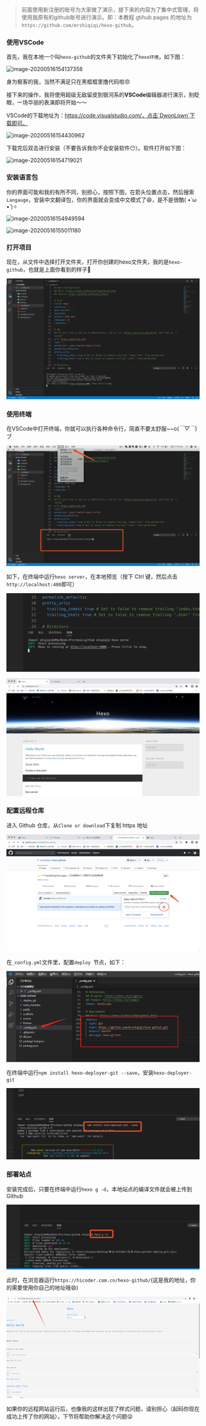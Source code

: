 > 前面使用新注册的账号为大家做了演示，接下来的内容为了集中式管理，将使用我原有的github账号进行演示。即：本教程 gtihub pages 的地址为`https://github.com/mrshiqiqi/hexo-github`。

### 使用VSCode

首先，我在本地一个叫`hexo-github`的文件夹下初始化了`hexo环境`，如下图：

![image-20200516154137358](https://cdn.jsdelivr.net/gh/mrshiqiqi/hexo-doc/_picture/image-20200516154137358.png)

身为极客的我，当然不满足只在黑框框里撸代码啦😠

接下来的操作，我将使用超级无敌留皮到银河系的**VSCode**编辑器进行演示，别眨眼，一场华丽的表演即将开始～～

VSCode的下载地址为：https://code.visualstudio.com/，点击`DwonLown`下载即可。

![image-20200516154430962](https://cdn.jsdelivr.net/gh/mrshiqiqi/hexo-doc/_picture/image-20200516154430962.png)

下载完后双击进行安装（不要告诉我你不会安装软件😶）。软件打开如下图：

![image-20200516154719021](https://cdn.jsdelivr.net/gh/mrshiqiqi/hexo-doc/_picture/image-20200516154719021.png)

### 安装语言包

你的界面可能和我的有所不同，别担心，按照下图，在箭头位置点击，然后搜索`Langauge`，安装中文翻译包，你的界面就会变成中文模式了😄，是不是很酷( •̀ ω •́ )✧

![image-20200516154949594](https://cdn.jsdelivr.net/gh/mrshiqiqi/hexo-doc/_picture/image-20200516154949594.png)

![image-20200516155011180](https://cdn.jsdelivr.net/gh/mrshiqiqi/hexo-doc/_picture/image-20200516155011180.png)

### 打开项目

现在，从文件中选择打开文件夹，打开你创建的hexo文件夹，我的是`hexo-github`，也就是上面你看到的样子🤭

![image-20200517214243238](_picture/image-20200517214243238.png)

### 使用终端

在VSCode中打开终端，你就可以执行各种命令行，简直不要太舒服~~o(*￣▽￣*)ブ

![image-20200517215418057](_picture/image-20200517215418057.png)

如下，在终端中运行`hexo server`，在本地预览（按下 Ctrl 键，然后点击`http://localhost:400`即可）

![image-20200517215614926](_picture/image-20200517215614926.png)

![image-20200517214431456](_picture/image-20200517214431456.png)

### 配置远程仓库

进入 Github 仓库，从`Clone or download`下复制 https 地址

![image-20200517220121682](_picture/image-20200517220121682.png)

在`_config.yml`文件里，配置`deploy `节点，如下：

![image-20200519105926225](_picture/image-20200519105926225.png)

在终端中运行`npm install hexo-deployer-git --save`，安装`hexo-deployer-git`

![image-20200517220723066](_picture/image-20200517220723066.png)

### 部署站点

安装完成后，只要在终端中运行`hexo g -d`，本地站点的编译文件就会被上传到 Github

![image-20200517220942941](_picture/image-20200517220942941.png)

此时，在浏览器运行`https://hicoder.com.cn/hexo-github/`(这是我的地址，你的需要使用你自己的地址哦😄)

![image-20200519110010155](_picture/image-20200519110010155.png)

如果你的远程网站运行后，也像我的这样出现了样式问题，请别担心（起码你现在成功上传了你的网站），下节将帮助你解决这个问题😜









